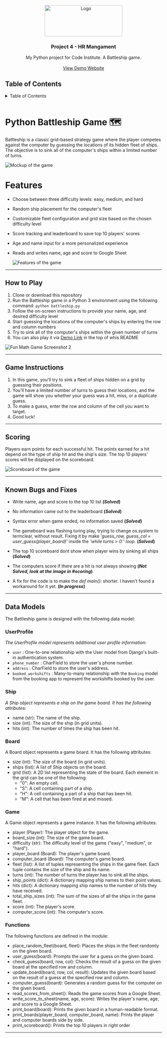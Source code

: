 <div align="center">
  <a href="https://bjorne90.github.io/math-games-for-children/index.html" target="_blank">
    <img src="assets/images/logo.jpg" alt="Logo" width="250" height="100">
  </a>

  <h3 align="center">Project 4 - HR Mangament</h3>

  <p align="center">
    My Python project for Code Institute. A Battleship game.
    <br />
    <br />
    <a href="https://battleship-game-bc.herokuapp.com/" target="_blank">View Demo Website</a>
  </p>
</div>

## Table of Contents
<!-- TABLE OF CONTENTS -->
<details>
  <summary>Table of Contents</summary>
  <ol>
    <li><a href="#Features">Features</a></li>
    <li><a href="#How-to-Play">How to Play</a></li>
    <li><a href="#Game-Instructions">Game Instructions</a></li>
    <li><a href="#Scoring">Scoring</a></li>
    <li><a href="#Known-Bugs-and-Fixes">Known Bugs and Fixes</a></li>
    <li><a href="#Data-Model">Data Model</a></li>
    <li><a href="#Validating-&-Testing">Validating & Testing</a></li>
    <li><a href="#Credits">Credits</a></li>
  </ol>
</details>
<br />


# Python Battleship Game 🗺️

Battleship is a classic grid-based strategy game where the player competes against the computer by guessing the locations of its hidden fleet of ships. The objective is to sink all of the computer's ships within a limited number of turns.

![Mockup of the game](assets/images/mockup.png)

# Features

- Choose between three difficulty levels: easy, medium, and hard
- Random ship placement for the computer's fleet
- Customizable fleet configuration and grid size based on the chosen difficulty level
- Score tracking and leaderboard to save top 10 players' scores
- Age and name input for a more personalized experience
- Reads and writes name, age and score to Google Sheet

  ![Features of the game](assets/images/features4.png)

---

## How to Play

1. Clone or download this repository
2. Run the Battleship game in a Python 3 environment using the following command: `python battleship.py`
3. Follow the on-screen instructions to provide your name, age, and desired difficulty level
4. Start guessing the locations of the computer's ships by entering the row and column numbers
5. Try to sink all of the computer's ships within the given number of turns
6. You can also play it via [Demo Link](https://battleship-game-bc.herokuapp.com/) in the top of whis README

![Fun Math Game Screenshot 2](assets/images/howtoplay.png)

---

## Game Instructions

1. In this game, you'll try to sink a fleet of ships hidden on a grid by guessing their positions.
2. You'll have a limited number of turns to guess their locations, and the game will show you whether your guess was a hit, miss, or a duplicate guess.
3. To make a guess, enter the row and column of the cell you want to target.
4. Good luck!

---

## Scoring

Players earn points for each successful hit. The points earned for a hit depend on the type of ship hit and the ship's size. The top 10 players' scores will be displayed on the scoreboard.

![Scoreboard of the game](assets/images/scores.png)

---

## Known Bugs and Fixes

* Write name, age and score to the top 10 list **(*Solved*)**
* No information came out to the leaderboard **(*Solved*)**
* Syntax error when game ended, no information saved **(*Solved*)**
* The gameboard was flashing turing play, trying to change os.system to termclear, without result.
  Fixing it by make *'guess_row, guess_col = user_guess(player_board)'* inside the *'while turns > 0:' loop.* **(*Solved*)**
* The top 10 scoreboard dont show when player wins by sinking all ships **(*Solved*)**
* The computers score if there are a hit is not always showing **(*Not Solved, look at the image in #scoring*)**

* A fix for the code is to make the *def main():* shorter. I haven't found a workaround for it yet. **(*In progress*)**

---

## Data Models

The Battleship game is designed with the following data model:

### UserProfile

*The UserProfile model represents additional user profile information:*

* `user` : One-to-one relationship with the User model from Django's built-in authentication system.
* `phone_number` : CharField to store the user's phone number.
* `address` : CharField to store the user's address.
* `booked_workshifts` : Many-to-many relationship with the `Booking` model from the booking app to represent the workshifts booked by the user.

### Ship

*A Ship object represents a ship on the game board. It has the following attributes:*

* name (str): The name of the ship.
* size (int): The size of the ship (in grid units).
* hits (int): The number of times the ship has been hit.

### Board

A Board object represents a game board. It has the following attributes:

* size (int): The size of the board (in grid units).
* ships (list): A list of Ship objects on the board.
* grid (list): A 2D list representing the state of the board. Each element in the grid can be one of the following:
    * "0": An empty cell.
    * "S": A cell containing part of a ship.
    * "H": A cell containing a part of a ship that has been hit.
    * "M": A cell that has been fired at and missed.

### Game

A Game object represents a game instance. It has the following attributes:

* player (Player): The player object for the game.
* board_size (int): The size of the game board.
* difficulty (str): The difficulty level of the game ("easy", "medium", or "hard").
* player_board (Board): The player's game board.
* computer_board (Board): The computer's game board.
* fleet (list): A list of tuples representing the ships in the game fleet. Each tuple contains the size of the ship and its name.
* turns (int): The number of turns the player has to sink all the ships.
* ship_points (dict): A dictionary mapping ship names to their point values.
* hits (dict): A dictionary mapping ship names to the number of hits they have received.
* total_ship_sizes (int): The sum of the sizes of all the ships in the game fleet.
* score (int): The player's score.
* computer_score (int): The computer's score.

### Functions

The following functions are defined in the module:

* place_random_fleet(board, fleet): Places the ships in the fleet randomly on the given board.
* user_guess(board): Prompts the user for a guess on the given board.
* check_guess(board, row, col): Checks the result of a guess on the given board at the specified row and column.
* update_board(board, row, col, result): Updates the given board based on the result of a guess at the specified row and column.
* computer_guess(board): Generates a random guess for the computer on the given board.
* read_scores_from_sheet(): Reads the game scores from a Google Sheet.
* write_score_to_sheet(name, age, score): Writes the player's name, age, and score to a Google Sheet.
* print_board(board): Prints the given board in a human-readable format.
* print_boards(player_board, computer_board, name): Prints the player and computer boards side by side.
* print_scoreboard(): Prints the top 10 players in right order




---